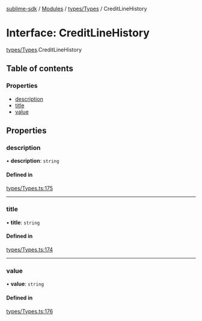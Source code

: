 [sublime-sdk](../README.md) / [Modules](../modules.md) / [types/Types](../modules/types_Types.md) / CreditLineHistory

# Interface: CreditLineHistory

[types/Types](../modules/types_Types.md).CreditLineHistory

## Table of contents

### Properties

- [description](types_Types.CreditLineHistory.md#description)
- [title](types_Types.CreditLineHistory.md#title)
- [value](types_Types.CreditLineHistory.md#value)

## Properties

### description

• **description**: `string`

#### Defined in

[types/Types.ts:175](https://github.com/akshay111meher/sublime-sdk/blob/06a64cf/src/types/Types.ts#L175)

___

### title

• **title**: `string`

#### Defined in

[types/Types.ts:174](https://github.com/akshay111meher/sublime-sdk/blob/06a64cf/src/types/Types.ts#L174)

___

### value

• **value**: `string`

#### Defined in

[types/Types.ts:176](https://github.com/akshay111meher/sublime-sdk/blob/06a64cf/src/types/Types.ts#L176)
